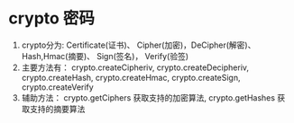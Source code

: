 # crypto 密码
1. crypto分为: Certificate(证书)、 Cipher(加密)，DeCipher(解密)、 Hash,Hmac(摘要)、 Sign(签名)， Verify(验签)
2. 主要方法有： crypto.createCipheriv, crypto.createDecipheriv, crypto.createHash,  crypto.createHmac, crypto.createSign, crypto.createVerify
3. 辅助方法： crypto.getCiphers 获取支持的加密算法, crypto.getHashes 获取支持的摘要算法
